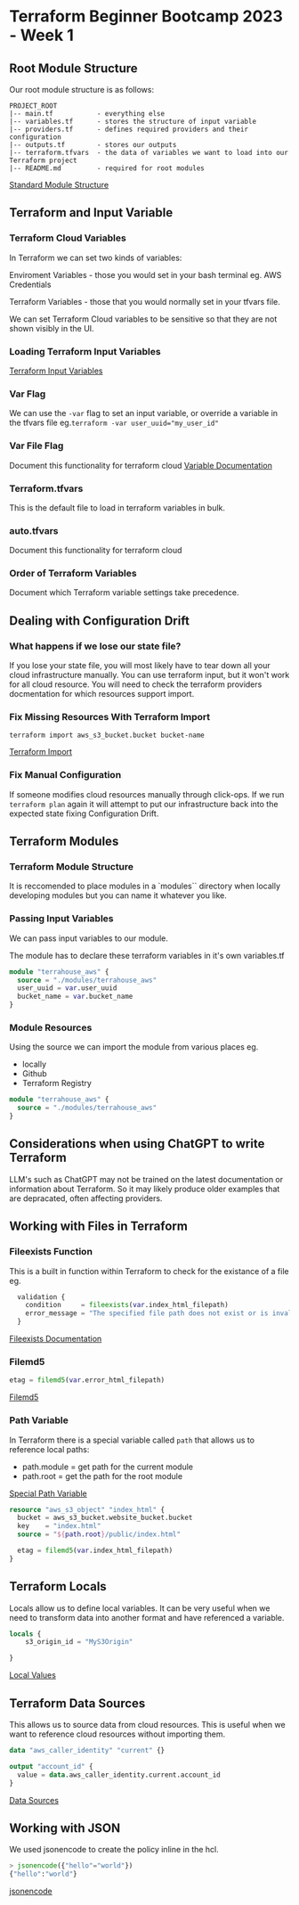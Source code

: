# Terraform Beginner Bootcamp 2023 - Week 1

## Root Module Structure

Our root module structure is as follows:

```
PROJECT_ROOT
|-- main.tf           - everything else
|-- variables.tf      - stores the structure of input variable
|-- providers.tf      - defines required providers and their configuration
|-- outputs.tf        - stores our outputs
|-- terraform.tfvars  - the data of variables we want to load into our Terraform project
|-- README.md         - required for root modules
```
[Standard Module Structure](https://developer.hashicorp.com/terraform/language/modules/develop/structure)

## Terraform and Input Variable
### Terraform Cloud Variables

In Terraform we can set two kinds of variables:

Enviroment Variables - those you would set in your bash terminal eg. AWS Credentials

Terraform Variables - those that you would normally set in your tfvars file.

We can set Terraform Cloud variables to be sensitive so that they are not shown visibly in the UI. 

### Loading Terraform Input Variables
[Terraform Input Variables](https://developer.hashicorp.com/terraform/language/values/variables)

### Var Flag

We can use the `-var` flag to set an input variable, or override a variable in the tfvars file eg.`terraform -var user_uuid="my_user_id"`

### Var File Flag

Document this functionality for terraform cloud
[Variable Documentation](https://developer.hashicorp.com/terraform/enterprise/workspaces/variables)

### Terraform.tfvars

This is the default file to load in terraform variables in bulk.

### auto.tfvars

Document this functionality for terraform cloud

### Order of Terraform Variables

Document which Terraform variable settings take precedence.

## Dealing with Configuration Drift

### What happens if we lose our state file?

If you lose your state file, you will most likely have to tear down all your cloud infrastructure manually. 
You can use terraform input, but it won't work for all cloud resource. You will need to check the terraform providers docmentation for which resources support import.

### Fix Missing Resources With Terraform Import

```terraform import aws_s3_bucket.bucket bucket-name```

[Terraform Import](https://developer.hashicorp.com/terraform/cli/commands/import)

### Fix Manual Configuration

If someone modifies cloud resources manually through click-ops. If we run `terraform plan` again it will attempt to put our infrastructure back into the expected state fixing Configuration Drift.

## Terraform Modules

### Terraform Module Structure

It is reccomended to place modules in a `modules`` directory when locally developing modules but you can name it whatever you like.
 
### Passing Input Variables

We can pass input variables to our module. 

The module has to declare these terraform variables in it's own variables.tf


```tf
module "terrahouse_aws" {
  source = "./modules/terrahouse_aws"
  user_uuid = var.user_uuid
  bucket_name = var.bucket_name
}
```


### Module Resources

Using the source we can import the module from various places eg.
- locally
- Github
- Terraform Registry

```tf
module "terrahouse_aws" {
  source = "./modules/terrahouse_aws"
}
```

## Considerations when using ChatGPT to write Terraform

LLM's such as ChatGPT may not be trained on the latest documentation or information about Terraform. So it may likely produce older examples that are depracated, often affecting providers. 

## Working with Files in Terraform 

### Fileexists Function

This is a built in function within Terraform to check for the existance of a file eg.

```tf
  validation {
    condition     = fileexists(var.index_html_filepath)
    error_message = "The specified file path does not exist or is invalid."
  }
```
[Fileexists Documentation](https://developer.hashicorp.com/terraform/language/functions/fileexists)

### Filemd5

```tf
etag = filemd5(var.error_html_filepath)
```

[Filemd5](https://developer.hashicorp.com/terraform/language/functions/filemd5)

### Path Variable

In Terraform there is a special variable called `path` that allows us to reference local paths:
- path.module = get path for the current module
- path.root = get the path for the root module


[Special Path Variable](https://developer.hashicorp.com/terraform/language/expressions/references#filesystem-and-workspace-info)

```tf
resource "aws_s3_object" "index_html" {
  bucket = aws_s3_bucket.website_bucket.bucket
  key    = "index.html"
  source = "${path.root}/public/index.html"

  etag = filemd5(var.index_html_filepath)
}
```

## Terraform Locals
Locals allow us to define local variables.
It can be very useful when we need to transform data into another format and have referenced a variable. 

```tf
locals {
    s3_origin_id = "MyS3Origin"

}
```


[Local Values](https://developer.hashicorp.com/terraform/language/values/locals)

## Terraform Data Sources
This allows us to source data from cloud resources. This is useful when we want to reference cloud resources without importing them.

```tf
data "aws_caller_identity" "current" {}

output "account_id" {
  value = data.aws_caller_identity.current.account_id
}
```

[Data Sources](https://developer.hashicorp.com/terraform/language/data-sources)

## Working with JSON

We used  jsonencode to create the policy inline in the hcl. 

```tf
> jsonencode({"hello"="world"})
{"hello":"world"}
```

[jsonencode](https://developer.hashicorp.com/terraform/language/functions/jsonencode)